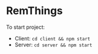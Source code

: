 # RemThings

To start project:

- Client: `cd client && npm start`
- Server: `cd server && npm start`
